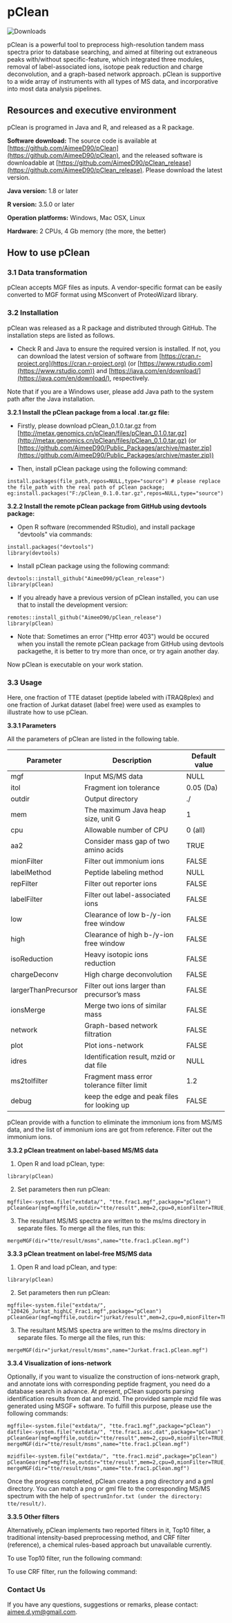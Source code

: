 # pClean

![Downloads](https://img.shields.io/github/downloads/AimeeD90/pClean_release/total.svg)

pClean is a powerful tool to preprocess high-resolution tandem mass spectra prior to database searching, and aimed at filtering out extraneous peaks with/without specific-feature, which integrated three modules, removal of label-associated ions, isotope peak reduction and charge deconvolution, and a graph-based network approach. pClean is supportive to a wide array of instruments with all types of MS data, and incorporative into most data analysis pipelines.

## Resources and executive environment

pClean is programed in Java and R, and released as a R package.

**Software download:** The source code is available at [https://github.com/AimeeD90/pClean](https://github.com/AimeeD90/pClean), and the released software is downloadable at [https://github.com/AimeeD90/pClean_release](https://github.com/AimeeD90/pClean_release). Please download the latest version.

**Java version:** 1.8 or later

**R version:** 3.5.0 or later

**Operation platforms:** Windows, Mac OSX, Linux

**Hardware:** 2 CPUs, 4 Gb memory (the more, the better)

## How to use pClean

### 3.1 Data transformation

pClean accepts MGF files as inputs. A vendor-specific format can be easily converted to MGF format using MSconvert of ProteoWizard library.

### 3.2 Installation

pClean was released as a R package and distributed through GitHub. The installation steps are listed as follows.

* Check R and Java to ensure the required version is installed. If not, you can download the latest version of software from [https://cran.r-project.org](https://cran.r-project.org) (or [https://www.rstudio.com](https://www.rstudio.com)) and [https://java.com/en/download/](https://java.com/en/download/), respectively. 

Note that if you are a Windows user, please add Java path to the system path after the Java installation.

**3.2.1  Install the pClean package from a local .tar.gz file:**

* Firstly, please download pClean_0.1.0.tar.gz from [http://metax.genomics.cn/pClean/files/pClean_0.1.0.tar.gz](http://metax.genomics.cn/pClean/files/pClean_0.1.0.tar.gz) (or [https://github.com/AimeeD90/Public_Packages/archive/master.zip](https://github.com/AimeeD90/Public_Packages/archive/master.zip))

* Then, install pClean package using the following command:

```{r install, eval = FALSE}
install.packages(file_path,repos=NULL,type="source") # please replace the file_path with the real path of pClean package; eg:install.packages("F:/pClean_0.1.0.tar.gz",repos=NULL,type="source")
```

**3.2.2  Install the remote pClean package from GitHub using devtools package:**

* Open R software (recommended RStudio), and install package "devtools" via commands:

```{r install, eval = FALSE}
install.packages("devtools")
library(devtools)
```

* Install pClean package using the following command:

```{r install, eval = FALSE}
devtools::install_github("AimeeD90/pClean_release")
library(pClean)
```

* If you already have a previous version of pClean installed, you can use that to install the development version:

```{r install, eval = FALSE}
remotes::install_github("AimeeD90/pClean_release")
library(pClean)
```

* Note that: Sometimes an error ("Http error 403") would be occured when you install the remote pClean package from GitHub using devtools packagethe, it is better to try more than once, or try again another day.

Now pClean is executable on your work station.

### 3.3 Usage

Here, one fraction of TTE dataset (peptide labeled with iTRAQ8plex) and one fraction of Jurkat dataset (label free) were used as examples to illustrate how to use pClean. 

**3.3.1  Parameters**

All the parameters of pClean are listed in the following table.

Parameter|Description|Default value
----------|------------|--------------
mgf|Input MS/MS data|NULL
itol|Fragment ion tolerance|0.05 (Da)
outdir|Output directory|./
mem|The maximum Java heap size, unit G|1
cpu|Allowable number of CPU|0 (all)
aa2|Consider mass gap of two amino acids|TRUE
mionFilter|Filter out immonium ions|FALSE
labelMethod|Peptide labeling method|NULL
repFilter|Filter out reporter ions|FALSE
labelFilter|Filter out label-associated ions|FALSE
low|Clearance of low b-/y-ion free window|FALSE
high|Clearance of high b-/y-ion free window|FALSE
isoReduction|Heavy isotopic ions reduction|FALSE
chargeDeconv|High charge deconvolution|FALSE
largerThanPrecursor|Filter out ions larger than precursor’s mass|FALSE
ionsMerge|Merge two ions of similar mass|FALSE
network|Graph-based network filtration|FALSE
plot|Plot ions-network|FALSE
idres|Identification result, mzid or dat file|NULL
ms2tolfilter|Fragment mass error tolerance filter limit|1.2
debug|keep the edge and peak files for looking up|FALSE

pClean provide with a function to eliminate the immonium ions from MS/MS data, and the list of immonium ions are got from reference. Filter out the immonium ions.

**3.3.2  pClean treatment on label-based MS/MS data**

1)  Open R and load pClean, type: 

```{r install, eval = FALSE}
library(pClean)
```

2)  Set parameters then run pClean:

```{r install, eval = FALSE}
mgffile<-system.file("extdata/", "tte.frac1.mgf",package="pClean")
pCleanGear(mgf=mgffile,outdir="tte/result",mem=2,cpu=0,mionFilter=TRUE,labelMethod="iTRAQ8plex",repFilter=TRUE,labelFilter=TRUE,low=TRUE,high=TRUE,isoReduction=TRUE,chargeDeconv=TRUE,largerThanPrecursor=TRUE,ionsMerge=TRUE,network=TRUE,debug=FALSE)
```

3)  The resultant MS/MS spectra are written to the ms/ms directory in separate files. To merge all the files, run this:

```{r install, eval = FALSE}
mergeMGF(dir="tte/result/msms",name="tte.frac1.pClean.mgf")
```

**3.3.3  pClean treatment on label-free MS/MS data**

1)  Open R and load pClean, and type: 

```{r install, eval = FALSE}
library(pClean)
```

2)  Set parameters then run pClean:

```{r install, eval = FALSE}
mgffile<-system.file("extdata/", "120426_Jurkat_highLC_Frac1.mgf",package="pClean")
pCleanGear(mgf=mgffile,outdir="jurkat/result",mem=2,cpu=0,mionFilter=TRUE,isoReduction=TRUE,chargeDeconv=TRUE,largerThanPrecursor=TRUE,ionsMerge=TRUE,network=TRUE,debug=FALSE)
```

3)  The resultant MS/MS spectra are written to the ms/ms directory in separate files. To merge all the files, run this:

```{r install, eval = FALSE}
mergeMGF(dir="jurkat/result/msms",name="Jurkat.frac1.pClean.mgf")
```

**3.3.4  Visualization of ions-network**

Optionally, if you want to visualize the construction of ions-network graph, and annotate ions with corresponding peptide fragment, you need do a database search in advance. At present, pClean supports parsing identification results from dat and mzid. The provided sample mzid file was generated using MSGF+ software. To fulfill this purpose, please use the following commands:

```{r install, eval = FALSE}
mgffile<-system.file("extdata/", "tte.frac1.mgf",package="pClean")
datfile<-system.file("extdata/", "tte.frac1.asc.dat",package="pClean")
pCleanGear(mgf=mgffile,outdir="tte/result",mem=2,cpu=0,mionFilter=TRUE,labelMethod="iTRAQ8plex",repFilter=TRUE,labelFilter=TRUE,low=TRUE,high=TRUE,isoReduction=TRUE,chargeDeconv=TRUE,largerThanPrecursor=TRUE,ionsMerge=TRUE,network=TRUE,plot=TRUE,idres=datfile,debug=FALSE)
mergeMGF(dir="tte/result/msms",name="tte.frac1.pClean.mgf")

mzidfile<-system.file("extdata/", "tte.frac1.mzid",package="pClean")
pCleanGear(mgf=mgffile,outdir="tte/result",mem=2,cpu=0,mionFilter=TRUE,labelMethod="iTRAQ8plex",repFilter=TRUE,labelFilter=TRUE,low=TRUE,high=TRUE,isoReduction=TRUE,chargeDeconv=TRUE,largerThanPrecursor=TRUE,ionsMerge=TRUE,network=TRUE,plot=TRUE,idres=mzidfile,debug=FALSE)
mergeMGF(dir="tte/result/msms",name="tte.frac1.pClean.mgf")
```

Once the progress completed, pClean creates a png directory and a gml directory. You can match a png or gml file to the corresponding MS/MS spectrum with the help of `spectrumInfor.txt (under the directory: tte/result/)`.

**3.3.5  Other filters**

Alternatively, pClean implements two reported filters in it, Top10 filter, a traditional intensity-based preprocessing method, and CRF filter (reference), a chemical rules-based approach but unavailable currently. 

To use Top10 filter, run the following command:

To use CRF filter, run the following command:


### Contact Us

If you have any questions, suggestions or remarks, please contact: aimee.d.ym@gmail.com.
